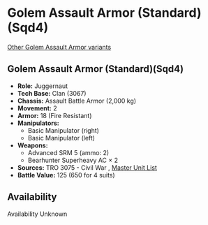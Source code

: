# Golem Assault Armor (Standard)(Sqd4) 

[Other Golem Assault Armor variants](../golem_assault_armor.md) 

## Golem Assault Armor (Standard)(Sqd4) 

- **Role:** Juggernaut 
- **Tech Base:** Clan (3067) 
- **Chassis:** Assault Battle Armor (2,000 kg) 
- **Movement:** 2 
- **Armor:** 18 (Fire Resistant) 
- **Manipulators:** 
  - Basic Manipulator (right) 
  - Basic Manipulator (left) 
- **Weapons:** 
  - Advanced SRM 5 (ammo: 2) 
  - Bearhunter Superheavy AC × 2 
- **Sources:** TRO 3075 - Civil War , [Master Unit List](http://masterunitlist.info/Unit/Details/4224) 
- **Battle Value:** 125 (650 for 4 suits) 

## Availability 

Availability Unknown 


